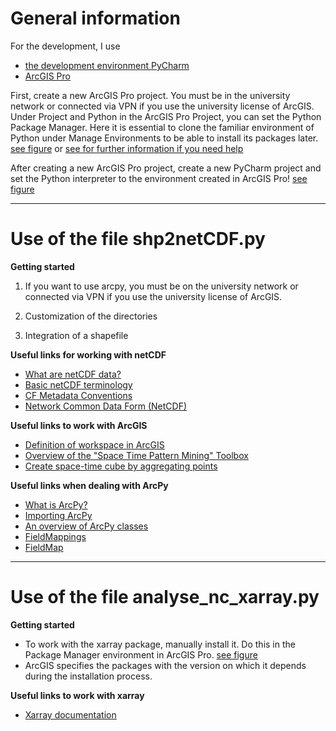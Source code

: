 # General information

For the development, I use
- [the development environment PyCharm](https://www.jetbrains.com/pycharm/)
- [ArcGIS Pro](https://www.esri.com/de-de/arcgis/products/arcgis-pro/overview)

First, create a new ArcGIS Pro project. 
You must be in the university network or connected via VPN if you use the university license of ArcGIS.
Under Project and Python in the ArcGIS Pro Project, you can set the Python Package Manager.
Here it is essential to clone the familiar environment of Python under Manage Environments to be able to install its packages later. 
[see figure](https://github.com/JudithBre/Bachelor_thesis_netCDF_PSIPoint_Analysis/issues/2) or
[see for further information if you need help](https://developers.arcgis.com/python/guide/install-and-set-up/#Installation-using-Python-Package-Manager) 

After creating a new ArcGIS Pro project, create a new PyCharm project and set the Python interpreter to the environment created in ArcGIS Pro! [see figure](https://github.com/JudithBre/Bachelor_thesis_netCDF_PSIPoint_Analysis/issues/1)

- - -

# Use of the file shp2netCDF.py

**Getting started**

1. If you want to use arcpy, you must be on the university network or connected via VPN if you use the university license of ArcGIS.

2. Customization of the directories

3. Integration of a shapefile


**Useful links for working with netCDF**

- [What are netCDF data?](https://desktop.arcgis.com/de/arcmap/latest/manage-data/netcdf/what-is-netcdf-data.htm)
- [Basic netCDF terminology](https://desktop.arcgis.com/de/arcmap/latest/manage-data/netcdf/essential-netcdf-vocabulary.htm)
- [CF Metadata Conventions](http://cfconventions.org/)
- [Network Common Data Form (NetCDF)](https://www.unidata.ucar.edu/software/netcdf/)

**Useful links to work with ArcGIS**

- [Definition of workspace in ArcGIS](https://pro.arcgis.com/de/pro-app/latest/tool-reference/environment-settings/current-workspace.htm)
- [Overview of the "Space Time Pattern Mining" Toolbox](https://desktop.arcgis.com/de/arcmap/latest/tools/space-time-pattern-mining-toolbox/an-overview-of-the-space-time-pattern-mining-toolbox.htm)
- [Create space-time cube by aggregating points](https://desktop.arcgis.com/de/arcmap/latest/tools/space-time-pattern-mining-toolbox/create-space-time-cube.htm)

**Useful links when dealing with ArcPy**

- [What is ArcPy?](https://pro.arcgis.com/de/pro-app/latest/arcpy/get-started/what-is-arcpy-.htm)
- [Importing ArcPy](https://pro.arcgis.com/de/pro-app/latest/arcpy/get-started/importing-arcpy.htm)
- [An overview of ArcPy classes](https://pro.arcgis.com/de/pro-app/latest/arcpy/classes/alphabetical-list-of-arcpy-classes.htm)
- [FieldMappings](https://pro.arcgis.com/de/pro-app/latest/arcpy/classes/fieldmappings.htm)
- [FieldMap](https://pro.arcgis.com/de/pro-app/latest/arcpy/classes/fieldmap.htm)

- - -

# Use of the file analyse_nc_xarray.py

**Getting started**

- To work with the xarray package, manually install it. 
Do this in the Package Manager environment in ArcGIS Pro.
[see figure](https://github.com/JudithBre/Bachelor_thesis_netCDF_PSIPoint_Analysis/issues/3)
- ArcGIS specifies the packages with the version on which it depends during the installation process.


**Useful links to work with xarray**

- [Xarray documentation](https://docs.xarray.dev/en/stable/)
